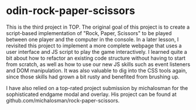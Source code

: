 # odin-rock-paper-scissors

This is the third project in TOP. The original goal of this project is to create a script-based implementation of "Rock, Paper, Scissors" to be played between one player and the computer in the console. In a later lesson, I revisited this project to implement a more complete webpage that uses a user interface and JS script to play the game interactively. I learned quite a bit about how to refactor an existing code structure without having to start from scratch, as well as how to use our new JS skills such as event listeners and DOM manipulation. It was also valuable to dig into the CSS tools again, since those skills had grown a bit rusty and benefited from brushing up.

I have also relied on a top-rated project submission by michalosman for the sophisticated endgame modal and overlay. His project can be found at github.com/michalosman/rock-paper-scissors.

